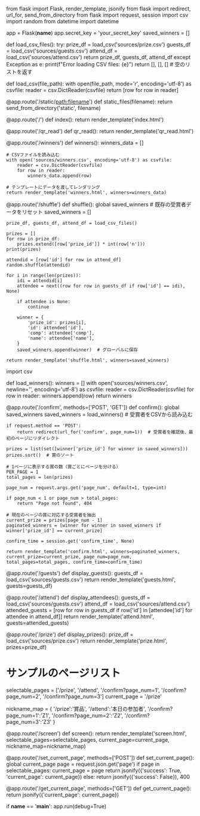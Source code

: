 from flask import Flask, render_template, jsonify
from flask import redirect, url_for, send_from_directory
from flask import request, session 
import csv
import random
from datetime import datetime

app = Flask(__name__)
app.secret_key = 'your_secret_key'
saved_winners = []

def load_csv_files():
    try:
        prize_df = load_csv('sources/prize.csv')
        guests_df = load_csv('sources/guests.csv')
        attend_df = load_csv('sources/attend.csv')
        return prize_df, guests_df, attend_df
    except Exception as e:
        print(f"Error loading CSV files: {e}")
        return [], [], []  # 空のリストを返す

def load_csv(file_path):
    with open(file_path, mode='r', encoding='utf-8') as csvfile:
        reader = csv.DictReader(csvfile)
        return [row for row in reader]

@app.route('/static/<path:filename>')
def static_files(filename):
    return send_from_directory('static', filename)

@app.route('/')
def index():
    return render_template('index.html')

@app.route('/qr_read')
def qr_read():
    return render_template('qr_read.html')

@app.route('/winners')
def winners():
    winners_data = []

    # CSVファイルを読み込む
    with open('sources/winners.csv', encoding='utf-8') as csvfile:
        reader = csv.DictReader(csvfile)
        for row in reader:
            winners_data.append(row)

    # テンプレートにデータを渡してレンダリング
    return render_template('winners.html', winners=winners_data)

@app.route('/shuffle')
def shuffle():
    global saved_winners  # 既存の受賞者データをリセット
    saved_winners = []

    prize_df, guests_df, attend_df = load_csv_files()

    prizes = []
    for row in prize_df:
        prizes.extend([row['prize_id']] * int(row['n']))
    print(prizes)

    attendid = [row['id'] for row in attend_df]
    random.shuffle(attendid)

    for i in range(len(prizes)):
        idi = attendid[i]
        attendee = next((row for row in guests_df if row['id'] == idi), None)

        if attendee is None:
            continue
        
        winner = {
            'prize_id': prizes[i],
            'id': attendee['id'],
            'comp': attendee['comp'],
            'name': attendee['name'],
        }
        saved_winners.append(winner)  # グローバルに保存

    return render_template('shuffle.html', winners=saved_winners)


import csv

def load_winners():
    winners = []
    with open('sources/winners.csv', newline='', encoding='utf-8') as csvfile:
        reader = csv.DictReader(csvfile)
        for row in reader:
            winners.append(row)
    return winners

@app.route('/confirm', methods=['POST', 'GET'])
def confirm():
    global saved_winners
    saved_winners = load_winners()  # 受賞者をCSVから読み込む

    if request.method == 'POST':
        return redirect(url_for('confirm', page_num=1))  # 受賞者を確認後、最初のページにリダイレクト

    prizes = list(set([winner['prize_id'] for winner in saved_winners]))
    prizes.sort()  # 賞のソート

    # 1ページに表示する賞の数（賞ごとにページを分ける）
    PER_PAGE = 1
    total_pages = len(prizes)

    page_num = request.args.get('page_num', default=1, type=int)

    if page_num < 1 or page_num > total_pages:
        return "Page not found", 404

    # 現在のページの賞に対応する受賞者を抽出
    current_prize = prizes[page_num - 1]
    paginated_winners = [winner for winner in saved_winners if winner['prize_id'] == current_prize]

    confirm_time = session.get('confirm_time', None)

    return render_template('confirm.html', winners=paginated_winners, current_prize=current_prize, page_num=page_num, total_pages=total_pages, confirm_time=confirm_time)

@app.route('/guests')
def display_guests():
    guests_df = load_csv('sources/guests.csv')
    return render_template('guests.html', guests=guests_df)

@app.route('/attend')
def display_attendees():
    guests_df = load_csv('sources/guests.csv')
    attend_df = load_csv('sources/attend.csv')
    attended_guests = [row for row in guests_df if row['id'] in [attendee['id'] for attendee in attend_df]]
    return render_template('attend.html', guests=attended_guests)

@app.route('/prize')
def display_prizes():
    prize_df = load_csv('sources/prize.csv')
    return render_template('prize.html', prizes=prize_df)

# サンプルのページリスト
selectable_pages = ['/prize', '/attend', '/confirm?page_num=1', '/confirm?page_num=2', '/confirm?page_num=3']
current_page = '/prize'

nickname_map = {
'/prize':'賞品', 
'/attend':'本日の参加者', 
'/confirm?page_num=1':'Z1', 
'/confirm?page_num=2':'Z2',
'/confirm?page_num=3':'Z3'
}

@app.route('/screen')
def screen():
    return render_template('screen.html', selectable_pages=selectable_pages, current_page=current_page, nickname_map=nickname_map)

@app.route('/set_current_page', methods=['POST'])
def set_current_page():
    global current_page
    page = request.json.get('page')
    if page in selectable_pages:
        current_page = page
        return jsonify({'success': True, 'current_page': current_page})
    else:
        return jsonify({'success': False}), 400

@app.route('/get_current_page', methods=['GET'])
def get_current_page():
    return jsonify({'current_page': current_page})

if __name__ == '__main__':
    app.run(debug=True)
